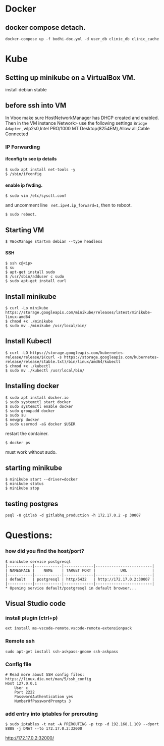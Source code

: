 # Docker
## docker compose detach.
```
docker-compose up -f bodhi-doc.yml -d user_db clinic_db clinic_cache
```

# Kube
## Setting up minikube on a VirtualBox VM.
install debian stable

## before ssh into VM
In Vbox make sure HostNetworkManager has DHCP created and enabled. Then in the VM instance Network>
use the following settings
```Bridge Adapter```
,wlp2s0,Intel PRO/1000 MT Desktop(8254EM),Allow all,Cable Connected

### IP Forwarding
#### ifconfig to see ip details
```
$ sudo apt install net-tools -y
$ /sbin/ifconfig 
```

#### enable ip fwding.
```
$ sudo vim /etc/sysctl.conf
```
and uncomment line ``` net.ipv4.ip_forward=1```, then to reboot.
```
$ sudo reboot.
```

## Starting VM 
```
$ VBoxManage startvm debian --type headless
```
#### SSH
```
$ ssh c@<ip>
$ su 
$ apt-get install sudo
$ /usr/sbin/adduser c sudo
$ sudo apt-get install curl
```

## Install minikube
```
$ curl -Lo minikube https://storage.googleapis.com/minikube/releases/latest/minikube-linux-amd64
$ chmod +x ./minikube
$ sudo mv ./minikube /usr/local/bin/
```

## Install Kubectl
```
$ curl -LO https://storage.googleapis.com/kubernetes-release/release/$(curl -s https://storage.googleapis.com/kubernetes-release/release/stable.txt)/bin/linux/amd64/kubectl
$ chmod +x ./kubectl
$ sudo mv ./kubectl /usr/local/bin/
```

## Installing docker
```
$ sudo apt install docker.io
$ sudo systemctl start docker
$ sudo systemctl enable docker
$ sudo groupadd docker
$ sudo su
$ newgrp docker 
$ sudo usermod -aG docker $USER
```
restart the container.
```
$ docker ps
```
must work without sudo.

## starting minikube
```
$ minikube start --driver=docker
$ minikube status
$ minikube stop
```

## testing postgres
```
psql -U gitlab -d gitlabhq_production -h 172.17.0.2 -p 30007 
```

# Questions:
### how did you find the host/port?
```
$ minikube service postgresql
|-----------|------------|-------------|-------------------------|
| NAMESPACE |    NAME    | TARGET PORT |           URL           |
|-----------|------------|-------------|-------------------------|
| default   | postgresql | http/5432   | http://172.17.0.2:30007 |
|-----------|------------|-------------|-------------------------|
* Opening service default/postgresql in default browser...
```

## Visual Studio code
### install plugin (ctrl+p)
```
ext install ms-vscode-remote.vscode-remote-extensionpack
```

### Remote ssh
```
sudo apt-get install ssh-askpass-gnome ssh-askpass
```

### Config file
```
# Read more about SSH config files: https://linux.die.net/man/5/ssh_config
Host 127.0.0.1
    User c
    Port 2222
    PasswordAuthentication yes
    NumberOfPasswordPrompts 3
```

### add entry into iptables for prerouting
```
$ sudo iptables -t nat -A PREROUTING -p tcp -d 192.168.1.109 --dport 8888 -j DNAT --to 172.17.0.2:32000
```
http://172.17.0.2:32000/